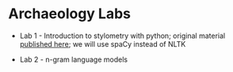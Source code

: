 # Archaeology Labs

- Lab 1 - Introduction to stylometry with python; original material [published here](https://doi.org/10.46430/phen0078); we will use spaCy instead of NLTK

- Lab 2 - n-gram language models

